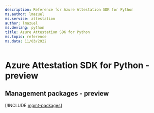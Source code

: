 ```yaml
---
description: Reference for Azure Attestation SDK for Python
ms.author: lmazuel
ms.service: attestation
author: lmazuel
ms.devlang: python
title: Azure Attestation SDK for Python
ms.topic: reference
ms.data: 11/03/2022
---
```

# Azure Attestation SDK for Python - preview

## Management packages - preview
[!INCLUDE [mgmt-packages](attestation-mgmt-index.md)]